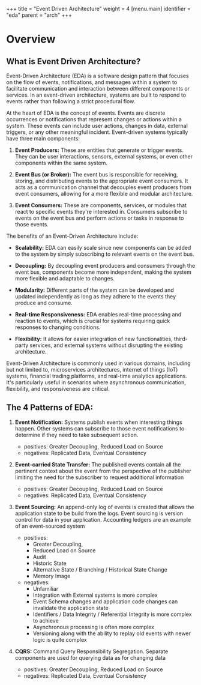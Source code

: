 +++
title = "Event Driven Architecture"
weight = 4
[menu.main]
  identifier = "eda"
  parent = "arch"
+++

# Overview

## What is Event Driven Architecture?
Event-Driven Architecture (EDA) is a software design pattern that focuses on the flow of events, notifications, and messages within a system to facilitate communication and interaction between different components or services. In an event-driven architecture, systems are built to respond to events rather than following a strict procedural flow.

At the heart of EDA is the concept of events. Events are discrete occurrences or notifications that represent changes or actions within a system. These events can include user actions, changes in data, external triggers, or any other meaningful incident. Event-driven systems typically have three main components:

1. **Event Producers:** These are entities that generate or trigger events. They can be user interactions, sensors, external systems, or even other components within the same system.

2. **Event Bus (or Broker):** The event bus is responsible for receiving, storing, and distributing events to the appropriate event consumers. It acts as a communication channel that decouples event producers from event consumers, allowing for a more flexible and modular architecture.

3. **Event Consumers:** These are components, services, or modules that react to specific events they're interested in. Consumers subscribe to events on the event bus and perform actions or tasks in response to those events.

The benefits of an Event-Driven Architecture include:

- **Scalability:** EDA can easily scale since new components can be added to the system by simply subscribing to relevant events on the event bus.

- **Decoupling:** By decoupling event producers and consumers through the event bus, components become more independent, making the system more flexible and adaptable to changes.

- **Modularity:** Different parts of the system can be developed and updated independently as long as they adhere to the events they produce and consume.

- **Real-time Responsiveness:** EDA enables real-time processing and reaction to events, which is crucial for systems requiring quick responses to changing conditions.

- **Flexibility:** It allows for easier integration of new functionalities, third-party services, and external systems without disrupting the existing architecture.

Event-Driven Architecture is commonly used in various domains, including but not limited to, microservices architectures, internet of things (IoT) systems, financial trading platforms, and real-time analytics applications. It's particularly useful in scenarios where asynchronous communication, flexibility, and responsiveness are critical.

## The 4 Patterns of EDA:

1. **Event Notification:** Systems publish events when interesting things happen. Other systems can subscribe to those event notifications to determine if they need to take subsequent action.
   - positives: Greater Decoupling, Reduced Load on Source
   - negatives: Replicated Data, Eventual Consistency
2. **Event-carried State Transfer:** The published events contain all the pertinent context about the event from the perspective of the publisher limiting the need for the subscriber to request additional information
   - positives: Greater Decoupling, Reduced Load on Source
   - negatives: Replicated Data, Eventual Consistency
3. **Event Sourcing:** An append-only log of events is created that allows the application state to be build from the logs. Event sourcing is version control for data in your application. Accounting ledgers are an example of an event-sourced system
   - positives: 
     - Greater Decoupling, 
     - Reduced Load on Source
     - Audit
     - Historic State
     - Alternative State / Branching / Historical State Change
     - Memory Image
   - negatives:
     - Unfamiliar
     - Integration with External systems is more complex
     - Event Schema changes and application code changes can invalidate the application state
     - Identifiers / Data Integrity / Referential Integrity is more complex to achieve
     - Asynchronous processing is often more complex
     - Versioning along with the ability to replay old events with newer logic is quite complex
     
4. **CQRS:** Command Query Responsibility Segregation. Separate components are used for querying data as for changing data
    - positives: Greater Decoupling, Reduced Load on Source
    - negatives: Replicated Data, Eventual Consistency
